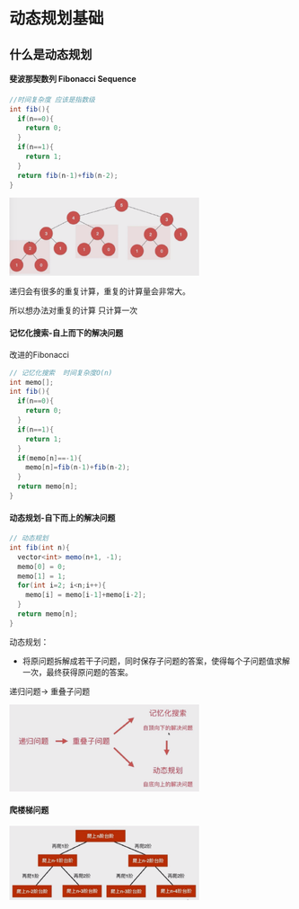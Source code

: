 # 动态规划基础

## 什么是动态规划

#### 斐波那契数列 Fibonacci Sequence

```Java
//时间复杂度 应该是指数级
int fib(){
  if(n==0){
    return 0;
  }
  if(n==1){
    return 1;
  }
  return fib(n-1)+fib(n-2);
}
```

<img src="img/image-20191017141536960.png" alt="image-20191017141536960" style="zoom:33%;" />

递归会有很多的重复计算，重复的计算量会非常大。

所以想办法对重复的计算 只计算一次

#### 记忆化搜索-自上而下的解决问题

改进的Fibonacci 

```Java
// 记忆化搜索  时间复杂度O(n)
int memo[];
int fib(){
  if(n==0){
    return 0;
  }
  if(n==1){
    return 1;
  }
  if(memo[n]==-1){
    memo[n]=fib(n-1)+fib(n-2);
  }
  return memo[n];
}
```

#### 动态规划-自下而上的解决问题

```java
// 动态规划
int fib(int n){
  vector<int> memo(n+1, -1);
  memo[0] = 0;
  memo[1] = 1;
  for(int i=2; i<n;i++){
    memo[i] = memo[i-1]+memo[i-2];
  }
  return memo[n];
}
```

动态规划：

- 将原问题拆解成若干子问题，同时保存子问题的答案，使得每个子问题值求解一次，最终获得原问题的答案。

递归问题-> 重叠子问题

<img src="img/image-20191017145410009.png" alt="image-20191017145410009" style="zoom:33%;" />

#### 爬楼梯问题

<img src="img/image-20191017145858332.png" alt="image-20191017145858332" style="zoom:33%;" />


